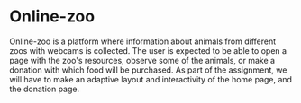# Online-zoo

Online-zoo is a platform where information about animals from different zoos with webcams is collected. The user is expected to be able to open a page with the zoo's resources, observe some of the animals, or make a donation with which food will be purchased. As part of the assignment, we will have to make an adaptive layout and interactivity of the home page, and the donation page.
